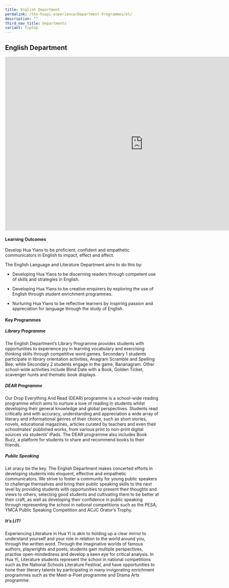```yaml
---
title: English Department
permalink: /the-huayi-experience/Department-Programmes/el/
description: ""
third_nav_title: Departments
variant: tiptap
---
```

<h2>English Department</h2>
<div class="iframe-wrapper">
<iframe height="569" width="900" allowfullscreen="true" frameborder="0" src="https://docs.google.com/presentation/d/e/2PACX-1vR50adpXmLZHu_TehbFaKIPAutZIptOFmXlPDl91OOPRVCIt-eUIqOtUe9fyAEEXdPTVXVWlgV2YITS/pubembed?start=false&amp;loop=false&amp;delayms=3000"></iframe>
</div>
<h4>Learning Outcomes</h4>
<p>Develop Hua Yians to be proficient, confident and empathetic communicators
in English to impact, effect and affect.</p>
<p>The English Language and Literature Department aims to do this by:</p>
<ul data-tight="true" class="tight">
<li>
<p>Developing Hua Yians to be discerning readers through competent use of
skills and strategies in English.</p>
</li>
<li>
<p>Developing Hua Yians to be creative enquirers by exploring the use of
English through student enrichment programmes.</p>
</li>
<li>
<p>Nurturing Hua Yians to be reflective learners by inspiring passion and
appreciation for language through the study of English.</p>
</li>
</ul>
<h4>Key Programmes</h4>
<h5>Library Programme</h5>
<p>The English Department’s Library Programme provides students with opportunities
to experience joy in learning vocabulary and exercising thinking skills
through competitive word games. Secondary 1 students participate in library
orientation activities, Anagram Scramble and Spelling Bee, while Secondary
2 students engage in the game, Bananagram. Other school-wide activities
include Blind Date with a Book, Golden Ticket, scavenger hunts and thematic
book displays.</p>
<h5>DEAR Programme</h5>
<p>Our Drop Everything And Read (DEAR) programme is a school-wide reading
programme which aims to nurture a love of reading in students whilst developing
their general knowledge and global perspectives. Students read critically
and with accuracy, understanding and appreciation a wide array of literary
and informational genres of their choice, such as short stories, novels,
educational magazines, articles curated by teachers and even their schoolmates’
published works, from various print to non-print digital sources via students’
iPads. The DEAR programme also includes Book Buzz, a platform for students
to share and recommend books to their friends.</p>
<h5>Public Speaking</h5>
<p>Let oracy be the key. The English Department makes concerted efforts in
developing students into eloquent, effective and empathetic communicators.
We strive to foster a community for young public speakers to challenge
themselves and bring their public speaking skills to the next level by
providing students with opportunities to present their thoughts and views
to others, selecting good students and cultivating them to be better at
their craft, as well as developing their confidence in public speaking
through representing the school in national competitions such as the PESA,
YMCA Public Speaking Competition and ACJC Orator’s Trophy.</p>
<h5>It’s LIT!</h5>
<p>Experiencing Literature in Hua Yi is akin to holding up a clear mirror
to understand yourself and your role in relation to the world around you,
through the written word. Through the imaginative worlds of famous authors,
playwrights and poets, students gain multiple perspectives, practise open-mindedness
and develop a keen eye for critical analysis. In Hua Yi, Literature students
represent the school in national competitions such as the National Schools
Literature Festival, and have opportunities to hone their literary talents
by participating in many invigorating enrichment programmes such as the
Meet-a-Poet programme and Drama Arts programme.</p>